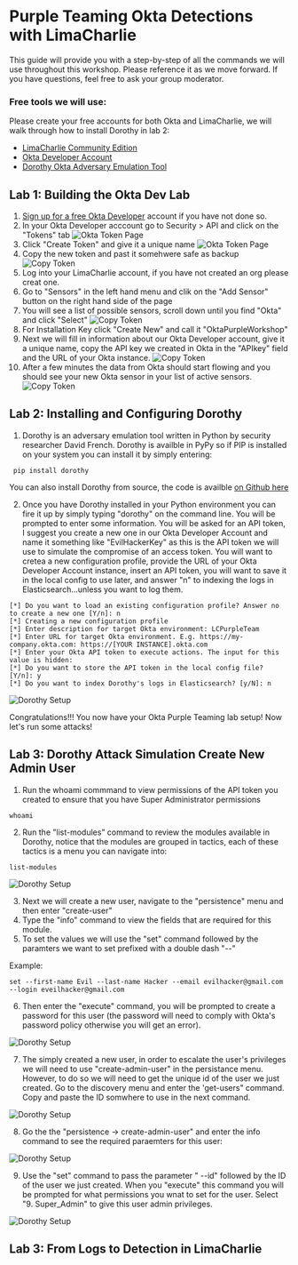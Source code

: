 # Purple Teaming Okta Detections with LimaCharlie

This guide will provide you with a step-by-step of all the commands we will use throughout this workshop. Please reference it as we move forward. If you have questions, feel free to ask your group moderator.

### Free tools we will use:

Please create your free accounts for both Okta and LimaCharlie, we will walk through how to install Dorothy in lab 2:

- [LimaCharlie Community Edition](https://free.limacharlie.io/)
- [Okta Developer Account](https://developer.okta.com/signup/)
- [Dorothy Okta Adversary Emulation Tool](https://github.com/elastic/dorothy)

## Lab 1: Building the Okta Dev Lab

1. [Sign up for a free Okta Developer](https://developer.okta.com/signup/) account if you have not done so.
2. In your Okta Developer acccount go to Security > API and click on the "Tokens" tab
![Okta Token Page](/img/okta1.png)
3. Click "Create Token" and give it a unique name
![Okta Token Page](/img/okta2.png)
4. Copy the new token and past it somehwere safe as backup
![Copy Token](/img/okta3a.png)
5. Log into your LimaCharlie account, if you have not created an org please creat one.
6. Go to "Sensors" in the left hand menu and clik on the "Add Sensor" button on the right hand side of the page
7. You will see a list of possible sensors, scroll down until you find "Okta" and click "Select"
![Copy Token](/img/lcokta0.png)
8. For Installation Key click "Create New" and call it "OktaPurpleWorkshop"
9. Next we will fill in information about our Okta Developer account, give it a unique name, copy the API key we created in Okta in the "APIkey" field and the URL of your Okta instance. 
![Copy Token](/img/lcokta1.png)
10. After a few minutes the data from Okta should start flowing and you should see your new Okta sensor in your list of active sensors.
![Copy Token](/img/lcokta2.png)

## Lab 2: Installing and Configuring Dorothy

1. Dorothy is an adversary emulation tool written in Python by security researcher David French. Dorothy is availble in PyPy so if PIP is installed on your system you can install it by simply entering: 

```
 pip install dorothy
```

You can also install Dorothy from source, the code is availble [on Github here](https://github.com/elastic/dorothy)

2. Once you have Dorothy installed in your Python environment you can fire it up by simply typing "dorothy" on the command line. 
You will be prompted to enter some information. You will be asked for an API token, I suggest you create a new one in our Okta Developer Account and name it something like "EvilHackerKey" as this is the API token we will use to simulate the compromise of an access token. You will want to cretea a new configuration profile, provide the URL of your Okta Developer Account instance, insert an API token, you will want to save it in the local config to use later, and answer "n" to indexing the logs in Elasticsearch...unless you want to log them. 

```
[*] Do you want to load an existing configuration profile? Answer no to create a new one [Y/n]: n
[*] Creating a new configuration profile
[*] Enter description for target Okta environment: LCPurpleTeam
[*] Enter URL for target Okta environment. E.g. https://my-company.okta.com: https://[YOUR INSTANCE].okta.com
[*] Enter your Okta API token to execute actions. The input for this value is hidden: 
[*] Do you want to store the API token in the local config file? [Y/n]: y
[*] Do you want to index Dorothy's logs in Elasticsearch? [y/N]: n
```

![Dorothy Setup](/img/dorothy1.png)

Congratulations!!! You now have your Okta Purple Teaming lab setup! Now let's run some attacks! 


## Lab 3: Dorothy Attack Simulation Create New Admin User

1. Run the whoami commmand to view permissions of the API token you created to ensure that you have Super Administrator permissions
```
whoami
```
2. Run the "list-modules" command to review the modules available in Dorothy, notice that the modules are grouped in tactics, each of these tactics is a menu you can navigate into:
```
list-modules
```
![Dorothy Setup](/img/dorothy2.png)

3. Next we will create a new user, navigate to the "persistence" menu and then enter "create-user"
4. Type the "info" command to view the fields that are required for this module. 
5. To set the values we will use the "set" command followed by the paramters we want to set prefixed with a double dash "--"

Example: 
```
set --first-name Evil --last-name Hacker --email evilhacker@gmail.com --login eveilhacker@gmail.com
```
6. Then enter the "execute" command, you will be prompted to create a password for this user (the password will need to comply with Okta's password policy otherwise you will get an error).

![Dorothy Setup](/img/dorothy3.png)

7. The simply created a new user, in order to escalate the user's privileges we will need to use "create-admin-user" in the persistance menu. However, to do so we will need to get the unique id of the user we just created. Go to the discovery menu and enter the 'get-users" command. Copy and paste the ID somwhere to use in the next command.

![Dorothy Setup](/img/dorothy_get_users.png)

8. Go the the "persistence -> create-admin-user" and enter the info command to see the required paraemters for this user: 

![Dorothy Setup](/img/create_admin_user1.png)

9. Use the "set" command to pass the parameter " --id" followed by the ID of the user we just created. When you "execute" this command you will be prompted for what permissions you wnat to set for the user. Select "9. Super_Admin" to give this user admin privileges.

![Dorothy Setup](/img/create_admin_user2.png)

## Lab 3: From Logs to Detection in LimaCharlie 
